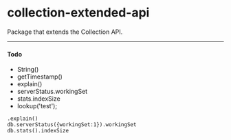 collection-extended-api
=======================

Package that extends the Collection API.

----------------------------
#### Todo

- String() 
- getTimestamp() 
- explain()
- serverStatus.workingSet
- stats.indexSize
- lookup('test');

````
.explain()
db.serverStatus({workingSet:1}).workingSet  
db.stats().indexSize  
````
